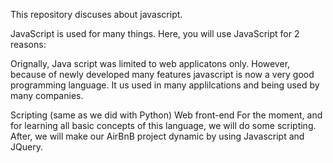 
This repository discuses about javascript.

JavaScript is used for many things. Here, you will use JavaScript for 2 reasons:

Orignally, Java script was limited to web applicatons only. However, because of newly developed many features javascript is now a very good programming language. It us used in many applilcations and being used by many companies.

Scripting (same as we did with Python)
Web front-end
For the moment, and for learning all basic concepts of this language, we will do some scripting. After, we will make our AirBnB project dynamic by using Javascript and JQuery.
